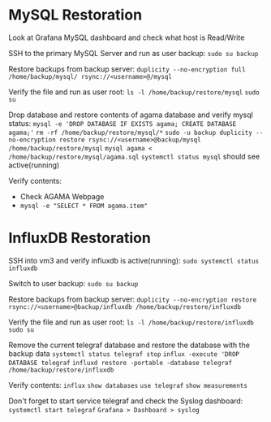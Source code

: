 # MySQL Restoration
Look at Grafana MySQL dashboard and check what host is Read/Write

SSH to the primary MySQL Server and run as user backup:
`sudo su backup`

Restore backups from backup server:
`duplicity --no-encryption full /home/backup/mysql/ rsync://<username>@/mysql`

Verify the file and run as user root:
`ls -l /home/backup/restore/mysql`
`sudo su`

Drop database and restore contents of agama database and verify mysql status: 
`mysql -e 'DROP DATABASE IF EXISTS agama; CREATE DATABASE agama;'`
`rm -rf /home/backup/restore/mysql/*`
`sudo -u backup duplicity --no-encryption restore rsync://<username>@backup/mysql /home/backup/restore/mysql`
`mysql agama < /home/backup/restore/mysql/agama.sql`
`systemctl status mysql` should see active(running)

Verify contents:
- Check AGAMA Webpage
- `mysql -e "SELECT * FROM agama.item"`

# InfluxDB Restoration
SSH into vm3 and verify influxdb is active(running):
`sudo systemctl status influxdb`

Switch to user backup:
`sudo su backup`

Restore backups from backup server:
`duplicity --no-encryption restore rsync://<username>@backup/influxdb /home/backup/restore/influxdb`

Verify the file and run as user root:
`ls -l /home/backup/restore/influxdb`
`sudo su`

Remove the current telegraf database and restore the database with the backup data
`systemctl status telegraf stop`
`influx -execute 'DROP DATABASE telegraf`
`influxd restore -portable -database telegraf /home/backup/restore/influxdb`

Verify contents:
`influx`
`show databases`
`use telegraf`
`show measurements`

Don't forget to start service telegraf and check the Syslog dashboard:
`systemctl start telegraf`
`Grafana > Dashboard > syslog`